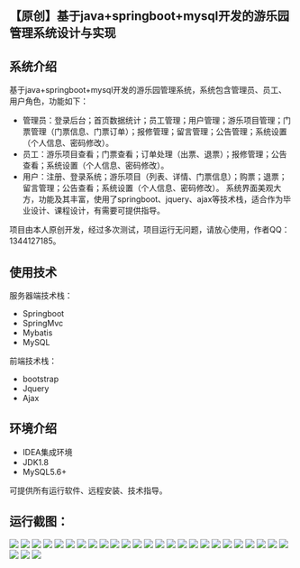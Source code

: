 ## 【原创】基于java+springboot+mysql开发的游乐园管理系统设计与实现

## 系统介绍

基于java+springboot+mysql开发的游乐园管理系统，系统包含管理员、员工、用户角色，功能如下：
- 管理员：登录后台；首页数据统计；员工管理；用户管理；游乐项目管理；门票管理（门票信息、门票订单）；报修管理；留言管理；公告管理；系统设置（个人信息、密码修改）。
- 员工：游乐项目查看；门票查看；订单处理（出票、退票）；报修管理；公告查看；系统设置（个人信息、密码修改）。
- 用户：注册、登录系统；游乐项目（列表、详情、门票信息）；购票；退票；留言管理；公告查看；系统设置（个人信息、密码修改）。
系统界面美观大方，功能及其丰富，使用了springboot、jquery、ajax等技术栈，适合作为毕业设计、课程设计，有需要可提供指导。

项目由本人原创开发，经过多次测试，项目运行无问题，请放心使用，作者QQ：1344127185。

## 使用技术

服务器端技术栈：

- Springboot
- SpringMvc
- Mybatis
- MySQL

前端技术栈：

- bootstrap
- Jquery
- Ajax

## 环境介绍

- IDEA集成环境
- JDK1.8
- MySQL5.6+

可提供所有运行软件、远程安装、技术指导。

## 运行截图：
![](https://github.com/itcoderyhl/carnie-mgr/blob/main/images/1.png)
![](https://github.com/itcoderyhl/carnie-mgr/blob/main/images/2.png)
![](https://github.com/itcoderyhl/carnie-mgr/blob/main/images/3.png)
![](https://github.com/itcoderyhl/carnie-mgr/blob/main/images/4.png)
![](https://github.com/itcoderyhl/carnie-mgr/blob/main/images/5.png)
![](https://github.com/itcoderyhl/carnie-mgr/blob/main/images/6.png)
![](https://github.com/itcoderyhl/carnie-mgr/blob/main/images/7.png)
![](https://github.com/itcoderyhl/carnie-mgr/blob/main/images/8.png)
![](https://github.com/itcoderyhl/carnie-mgr/blob/main/images/9.png)
![](https://github.com/itcoderyhl/carnie-mgr/blob/main/images/10.png)
![](https://github.com/itcoderyhl/carnie-mgr/blob/main/images/11.png)
![](https://github.com/itcoderyhl/carnie-mgr/blob/main/images/12.png)
![](https://github.com/itcoderyhl/carnie-mgr/blob/main/images/13.png)
![](https://github.com/itcoderyhl/carnie-mgr/blob/main/images/14.png)
![](https://github.com/itcoderyhl/carnie-mgr/blob/main/images/15.png)
![](https://github.com/itcoderyhl/carnie-mgr/blob/main/images/16.png)
![](https://github.com/itcoderyhl/carnie-mgr/blob/main/images/17.png)
![](https://github.com/itcoderyhl/carnie-mgr/blob/main/images/18.png)
![](https://github.com/itcoderyhl/carnie-mgr/blob/main/images/19.png)
![](https://github.com/itcoderyhl/carnie-mgr/blob/main/images/20.png)
![](https://github.com/itcoderyhl/carnie-mgr/blob/main/images/21.png)
![](https://github.com/itcoderyhl/carnie-mgr/blob/main/images/22.png)
![](https://github.com/itcoderyhl/carnie-mgr/blob/main/images/23.png)
![](https://github.com/itcoderyhl/carnie-mgr/blob/main/images/24.png)
![](https://github.com/itcoderyhl/carnie-mgr/blob/main/images/25.png)
![](https://github.com/itcoderyhl/carnie-mgr/blob/main/images/26.png)
![](https://github.com/itcoderyhl/carnie-mgr/blob/main/images/27.png)
![](https://github.com/itcoderyhl/carnie-mgr/blob/main/images/28.png)


